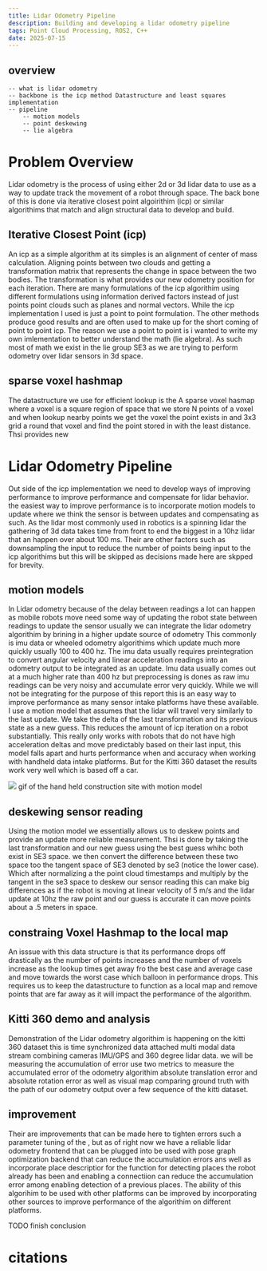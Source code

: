 ```yaml
---
title: Lidar Odometry Pipeline
description: Building and developing a lidar odometry pipeline
tags: Point Cloud Processing, ROS2, C++
date: 2025-07-15
---
```


## overview
    -- what is lidar odometry 
    -- backbone is the icp method Datastructure and least squares implementation
    -- pipeline 
        -- motion models 
        -- point deskewing 
        -- lie algebra



# Problem Overview  
Lidar odometry is the process of using either 2d or 3d lidar data to use as a way to update track the movement of a robot through space.  The back bone of this is done via iterative closest point algoirithim (icp) or similar algorithims that match and align structural data to develop and build. 


## Iterative Closest Point (icp)
An icp as a simple algorithm at its simples is an alignment of center of mass calculation.  Aligning points between two clouds and getting a transformation matrix that represents the change in space between the two bodies. The transformation is what provides our new odometry position for each iteration. There are many formulations of the icp algorithim using different formulations using information derived factors instead of just points point clouds such as planes and normal vectors.  While the icp implementation I used is just a point to point formulation. The other methods produce good results and are often used to make up for the short coming of point to point icp. The reason we use a point to point is i wanted to write my own imlementation to better understand the math (lie algebra). As such most of math we exist in the lie group SE3 as we are trying to perform odometry over lidar sensors in 3d space. 

## sparse voxel hashmap 
The datastructure we use for efficient lookup is the A sparse voxel hasmap where a voxel is a square region of space that we store N points of a voxel and when lookup nearby points we get the voxel the point exists in and 3x3 grid a round that voxel and find the point stored in with the least distance.  Thsi provides new 

#  Lidar Odometry Pipeline
Out side of the icp implementation we need to develop ways of improving performance to improve performance and compensate for lidar behavior.  the easiest way to improve performance is to incorporate motion models to update where we think the sensor is between updates and compensating as such. As the lidar most commonly used in robotics is a spinning lidar the gathering of 3d data takes time from front to end the biggest in a 10hz lidar that an happen over about 100 ms. Their are other factors such as downsampling the input to reduce the number of points being input to the icp algorithims but this will be skipped as decisions made here are skpped for brevity.

## motion models 
In Lidar odometry because of the delay between readings a lot can happen as mobile robots move need some way of updating the robot state between readings to update the sensor usually we can integrate the lidar odometry algorithim by brining in a higher update source of odometry This commonly is imu data or  wheeled odometry algorithims which update much more quickly usually 100 to 400 hz. The imu data usually requires preintegration to convert angular velocity and linear acceleration readings into an odometry output to be integrated as an update. Imu data usually comes out at a much higher rate than 400 hz but preprocessing is dones as raw imu readings can be very noisy and accumulate error very quickly.  While we will not be integrating for the purpose of this report this is an easy way to improve performance as many sensor intake platforms have these available.  I use a motion model that assumes that the lidar will travel very similarly to the last update. We take the delta of the last transformation and its previous state as a new guess. This reduces the amount of icp iteration on a robot  substantially. This really only works with robots that do not have high acceleration deltas and move predictably based on their last input, this model falls apart and hurts performance when and accuracy when working with handheld data intake platforms. But for the Kitti 360 dataset the results work very well which is based off a car.

![ ]() gif of the hand held construction site with motion model

## deskewing sensor reading
Using the motion model we essentially allows us to deskew points and provide an update  more reliable measurement.  Thsi is done by taking the last transformation and our new guess using the best guess whihc both exist in SE3 space. we then convert the difference between these two space too the tangent space of SE3 denoted by se3 (notice the lower case). Which after normalizing a the point cloud timestamps and multiply by the tangent in the se3 space to deskew our sensor reading this can make big differences as if the robot is moving at linear velocity of 5 m/s and the lidar update at 10hz the raw point and our guess is accurate it can move points about a .5 meters in space.  

## constraing Voxel Hashmap to the local map
An isssue with this data structure is that its performance drops off drastically as the number of points increases and the number of voxels increase as the lookup times get away fro the best case and average case and move towards the worst case which balloon in performance drops. This requires us to keep the datastructure to function as a local map and remove points that are far away as it will impact the performance of the algorithm.  

## Kitti 360 demo and analysis
Demonstration of the Lidar odometry algorithim is happening on the kitti 360 dataset this is time synchronized data attached multi modal data stream combining cameras IMU/GPS and 360 degree lidar data.  we will be measuring the accumulation of error use two metrics to measure the accumulated error of the odometry algorithim absolute translation error and absolute rotation error as well as visual map comparing ground truth with the path of our odometry output over a few sequence of the kitti dataset. 

## improvement
Their are improvements that can be made here to tighten errors such a parameter tuning of the , but as of right now we have a reliable lidar odometry frontend that can be plugged into be used with pose graph optimization backend that can reduce the accumulation errors ans well as incorporate place descriptior for the function for detecting places the robot already has been and enabling a connectiion can reduce the accumulation error among enabling detection of a previous places. The ability of this algorihim to be used with other platforms can be improved by incorporating other sources to improve performance of the algorithim on different platforms. 

TODO finish conclusion
 


# citations
